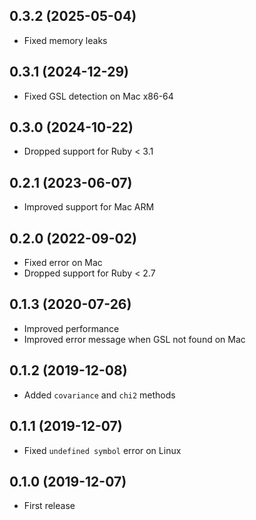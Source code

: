 ## 0.3.2 (2025-05-04)

- Fixed memory leaks

## 0.3.1 (2024-12-29)

- Fixed GSL detection on Mac x86-64

## 0.3.0 (2024-10-22)

- Dropped support for Ruby < 3.1

## 0.2.1 (2023-06-07)

- Improved support for Mac ARM

## 0.2.0 (2022-09-02)

- Fixed error on Mac
- Dropped support for Ruby < 2.7

## 0.1.3 (2020-07-26)

- Improved performance
- Improved error message when GSL not found on Mac

## 0.1.2 (2019-12-08)

- Added `covariance` and `chi2` methods

## 0.1.1 (2019-12-07)

- Fixed `undefined symbol` error on Linux

## 0.1.0 (2019-12-07)

- First release
